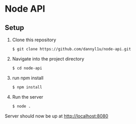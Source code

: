 # Node API 

## Setup

1. Clone this repository

   ```bash
   $ git clone https://github.com/dannyl1u/node-api.git
   ```


2. Navigate into the project directory

   ```bash
   $ cd node-api
   ```

3. run npm install

   ```bash
   $ npm install
   ```

4. Run the server

   ```bash
   $ node .
   ```
   
Server should now be up at [http://localhost:8080](http://localhost:8080)
